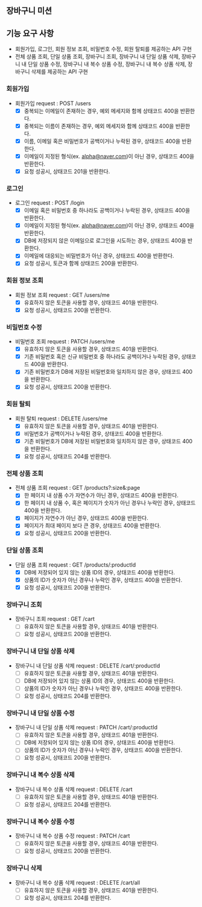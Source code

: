 ## 장바구니 미션

## 기능 요구 사항

- 회원가입, 로그인, 회원 정보 조회, 비밀번호 수정, 회원 탈퇴를 제공하는 API 구현
- 전체 상품 조회, 단일 상품 조회, 장바구니 조회, 장바구니 내 단일 상품 삭제, 장바구니 내 단일 상품 수정, 장바구니 내 복수 상품 수정, 장바구니 내 복수 상품 삭제, 장바구니 삭제를 제공하는 API 구현

### 회원가입

- 회원가입 request : POST /users
    - [x] 중복되는 이메일이 존재하는 경우, 예외 메세지와 함께 상태코드 400을 반환한다.
    - [x] 중복되는 이름이 존재하는 경우, 예외 메세지와 함께 상태코드 400을 반환한다.
    - [x] 이름, 이메일 혹은 비밀번호가 공백이거나 누락된 경우, 상태코드 400을 반환한다.
    - [x] 이메일이 지정된 형식(ex. alpha@naver.com)이 아닌 경우, 상태코드 400을 반환한다.
    - [x] 요청 성공시, 상태코드 201을 반환한다.

### 로그인

- 로그인 request : POST /login
    - [x] 이메일 혹은 비밀번호 중 하나라도 공백이거나 누락된 경우, 상태코드 400을 반환한다.
    - [x] 이메일이 지정된 형식(ex. alpha@naver.com)이 아닌 경우, 상태코드 400을 반환한다.
    - [x] DB에 저장되지 않은 이메일으로 로그인을 시도하는 경우, 상태코드 400을 반환한다.
    - [x] 이메일에 대응되는 비밀번호가 아닌 경우, 상태코드 400을 반환한다.
    - [x] 요청 성공시, 토큰과 함께 상태코드 200을 반환한다.

### 회원 정보 조회

- 회원 정보 조회 request : GET /users/me
    - [x] 유효하지 않은 토큰을 사용할 경우, 상태코드 401을 반환한다.
    - [x] 요청 성공시, 상태코드 200을 반환한다.

### 비밀번호 수정

- 비밀번호 조회 request : PATCH /users/me
    - [x] 유효하지 않은 토큰을 사용할 경우, 상태코드 401을 반환한다.
    - [x] 기존 비밀번호 혹은 신규 비밀번호 중 하나라도 공백이거나 누락된 경우, 상태코드 400을 반환한다.
    - [x] 기존 비밀번호가 DB에 저장된 비밀번호와 일치하지 않은 경우, 상태코드 400을 반환한다.
    - [x] 요청 성공시, 상태코드 200을 반환한다.

### 회원 탈퇴

- 회원 탈퇴 request : DELETE /users/me
    - [x] 유효하지 않은 토큰을 사용할 경우, 상태코드 401을 반환한다.
    - [x] 비밀번호가 공백이거나 누락된 경우, 상태코드 400을 반환한다.
    - [x] 기존 비밀번호가 DB에 저장된 비밀번호와 일치하지 않은 경우, 상태코드 400을 반환한다.
    - [x] 요청 성공시, 상태코드 204를 반환한다.

### 전체 상품 조회

- 전체 상품 조회 request : GET /products?:size&:page
    - [x] 한 페이지 내 상품 수가 자연수가 아닌 경우, 상태코드 400을 반환한다.
    - [x] 한 페이지 내 상품 수, 혹은 페이지가 숫자가 아닌 경우나 누락인 경우, 상태코드 400을 반환한다.
    - [x] 페이지가 자연수가 아닌 경우, 상태코드 400을 반환한다.
    - [x] 페이지가 최대 페이지 보다 큰 경우, 상태코드 400을 반환한다.
    - [x] 요청 성공시, 상태코드 200을 반환한다.

### 단일 상품 조회

- 단일 상품 조회 request : GET /products/:productId
    - [x] DB에 저장되어 있지 않는 상품 ID의 경우, 상태코드 400을 반환한다.
    - [x] 상품의 ID가 숫자가 아닌 경우나 누락인 경우, 상태코드 400을 반환한다.
    - [x] 요청 성공시, 상태코드 200을 반환한다.

### 장바구니 조회

- 장바구니 조회 request : GET /cart
    - [ ] 유효하지 않은 토큰을 사용할 경우, 상태코드 401을 반환한다.
    - [ ] 요청 성공시, 상태코드 200을 반환한다.

### 장바구니 내 단일 상품 삭제

- 장바구니 내 단일 상품 삭제 request : DELETE /cart/:productId
    - [ ] 유효하지 않은 토큰을 사용할 경우, 상태코드 401을 반환한다.
    - [ ] DB에 저장되어 있지 않는 상품 ID의 경우, 상태코드 400을 반환한다.
    - [ ] 상품의 ID가 숫자가 아닌 경우나 누락인 경우, 상태코드 400을 반환한다.
    - [ ] 요청 성공시, 상태코드 204를 반환한다.

### 장바구니 내 단일 상품 수정

- 장바구니 내 단일 상품 삭제 request : PATCH /cart/:productId
    - [ ] 유효하지 않은 토큰을 사용할 경우, 상태코드 401을 반환한다.
    - [ ] DB에 저장되어 있지 않는 상품 ID의 경우, 상태코드 400을 반환한다.
    - [ ] 상품의 ID가 숫자가 아닌 경우나 누락인 경우, 상태코드 400을 반환한다.
    - [ ] 요청 성공시, 상태코드 200을 반환한다.

### 장바구니 내 복수 상품 삭제

- 장바구니 내 복수 상품 삭제 request : DELETE /cart
    - [ ] 유효하지 않은 토큰을 사용할 경우, 상태코드 401을 반환한다.
    - [ ] 요청 성공시, 상태코드 204를 반환한다.

### 장바구니 내 복수 상품 수정

- 장바구니 내 복수 상품 수정 request : PATCH /cart
    - [ ] 유효하지 않은 토큰을 사용할 경우, 상태코드 401을 반환한다.
    - [ ] 요청 성공시, 상태코드 200을 반환한다.

### 장바구니 삭제

- 장바구니 내 복수 상품 삭제 request : DELETE /cart/all
    - [ ] 유효하지 않은 토큰을 사용할 경우, 상태코드 401을 반환한다.
    - [ ] 요청 성공시, 상태코드 204를 반환한다.